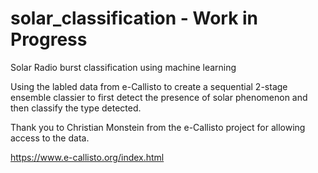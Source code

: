 # solar_classification - Work in Progress
 Solar Radio burst classification using machine learning

Using the labled data from e-Callisto to create a sequential 2-stage ensemble classier to first detect the presence of solar phenomenon and then classify the type detected.

Thank you to Christian Monstein from the e-Callisto project for allowing access to the data.

https://www.e-callisto.org/index.html

